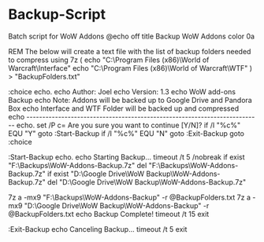 # Backup-Script
Batch script for WoW Addons
@echo off
title Backup WoW Addons
color 0a

REM The below will create a text file with the list of backup folders needed to compress using 7z
	(
		echo "C:\Program Files (x86)\World of Warcraft\Interface"
		echo "C:\Program Files (x86)\World of Warcraft\WTF"
	) > "BackupFolders.txt"

:choice
echo.
echo Author: Joel
echo Version: 1.3
echo WoW add-ons Backup
echo Note: Addons will be backed up to Google Drive and Pandora Box
echo Interface and WTF Folder will be backed up and compressed
echo --------------------------------------------------------------------------
echo.
set /P c= Are you sure you want to continue [Y/N]?
if /I "%c%" EQU "Y" goto :Start-Backup
if /I "%c%" EQU "N" goto :Exit-Backup
goto :choice

:Start-Backup
echo.
echo Starting Backup...
timeout /t 5 /nobreak
if exist "F:\Backups\WoW-Addons-Backup.7z" del "F:\Backups\WoW-Addons-Backup.7z"
if exist "D:\Google Drive\WoW Backup\WoW-Addons-Backup.7z" del "D:\Google Drive\WoW Backup\WoW-Addons-Backup.7z"

7z a -mx9 "F:\Backups\WoW-Addons-Backup" -r @BackupFolders.txt
7z a -mx9 "D:\Google Drive\WoW Backup\WoW-Addons-Backup" -r @BackupFolders.txt
echo Backup Complete!
timeout /t 15
exit

:Exit-Backup
echo Canceling Backup...
timeout /t 5
exit
